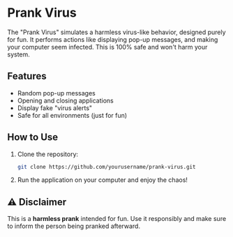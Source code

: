 # Prank Virus

The "Prank Virus" simulates a harmless virus-like behavior, designed purely for fun. It performs actions like displaying pop-up messages, and making your computer seem infected. This is 100% safe and won't harm your system.

## Features
- Random pop-up messages
- Opening and closing applications
- Display fake "virus alerts"
- Safe for all environments (just for fun)

## How to Use
1. Clone the repository:
    ```bash
    git clone https://github.com/yourusername/prank-virus.git
    ```

2. Run the application on your computer and enjoy the chaos!
    
## ⚠️ Disclaimer
This is a **harmless prank** intended for fun. Use it responsibly and make sure to inform the person being pranked afterward.

